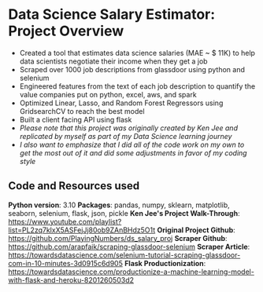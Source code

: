 # Data Science Salary Estimator: Project Overview

* Created a tool that estimates data science salaries (MAE ~ $ 11K) to help data scientists negotiate their income when they get a job 
* Scraped over 1000 job descriptions from glassdoor using python and selenium
* Engineered features from the text of each job description to quantify the value companies put on python, excel, aws, and spark
* Optimized Linear, Lasso, and Random Forest Regressors using GridsearchCV to reach the best model
* Built a client facing API using flask
* _Please note that this project was originally created by Ken Jee and replicated by myself as part of my Data Science learning journey_
* _I also want to emphasize that I did all of the code work on my own to get the most out of it and did some adjustments in favor of my coding style_

## Code and Resources used

**Python version**: 3.10
**Packages**: pandas, numpy, sklearn, matplotlib, seaborn, selenium, flask, json, pickle
**Ken Jee's Project Walk-Through**: https://www.youtube.com/playlist?list=PL2zq7klxX5ASFejJj80ob9ZAnBHdz5O1t
**Original Project Github**: https://github.com/PlayingNumbers/ds_salary_proj
**Scraper Github**: https://github.com/arapfaik/scraping-glassdoor-selenium
**Scraper Article**: https://towardsdatascience.com/selenium-tutorial-scraping-glassdoor-com-in-10-minutes-3d0915c6d905
**Flask Productionization**: https://towardsdatascience.com/productionize-a-machine-learning-model-with-flask-and-heroku-8201260503d2
